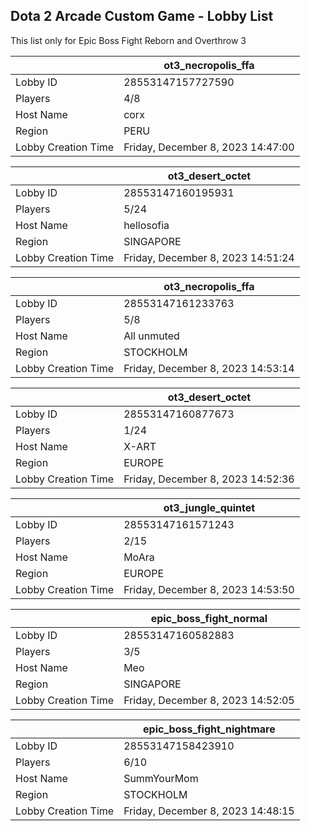 ## Dota 2 Arcade Custom Game - Lobby List

This list only for Epic Boss Fight Reborn and Overthrow 3

|  | ot3_necropolis_ffa |
| ------ | ------ |
| Lobby ID | 28553147157727590 |
| Players | 4/8 |
| Host Name | corx |
| Region | PERU |
| Lobby Creation Time | Friday, December 8, 2023 14:47:00 |


|  | ot3_desert_octet |
| ------ | ------ |
| Lobby ID | 28553147160195931 |
| Players | 5/24 |
| Host Name | hellosofia |
| Region | SINGAPORE |
| Lobby Creation Time | Friday, December 8, 2023 14:51:24 |


|  | ot3_necropolis_ffa |
| ------ | ------ |
| Lobby ID | 28553147161233763 |
| Players | 5/8 |
| Host Name | All unmuted |
| Region | STOCKHOLM |
| Lobby Creation Time | Friday, December 8, 2023 14:53:14 |


|  | ot3_desert_octet |
| ------ | ------ |
| Lobby ID | 28553147160877673 |
| Players | 1/24 |
| Host Name | X-ART |
| Region | EUROPE |
| Lobby Creation Time | Friday, December 8, 2023 14:52:36 |


|  | ot3_jungle_quintet |
| ------ | ------ |
| Lobby ID | 28553147161571243 |
| Players | 2/15 |
| Host Name | MoAra |
| Region | EUROPE |
| Lobby Creation Time | Friday, December 8, 2023 14:53:50 |


|  | epic_boss_fight_normal |
| ------ | ------ |
| Lobby ID | 28553147160582883 |
| Players | 3/5 |
| Host Name | Meo |
| Region | SINGAPORE |
| Lobby Creation Time | Friday, December 8, 2023 14:52:05 |


|  | epic_boss_fight_nightmare |
| ------ | ------ |
| Lobby ID | 28553147158423910 |
| Players | 6/10 |
| Host Name | SummYourMom |
| Region | STOCKHOLM |
| Lobby Creation Time | Friday, December 8, 2023 14:48:15 |


